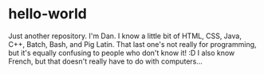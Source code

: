hello-world
===========

Just another repository.
I'm Dan. I know a little bit of HTML, CSS, Java, C++, Batch, Bash, and Pig Latin.
That last one's not really for programming, but it's equally confusing to people who don't know it! :D
I also know French, but that doesn't really have to do with computers...
